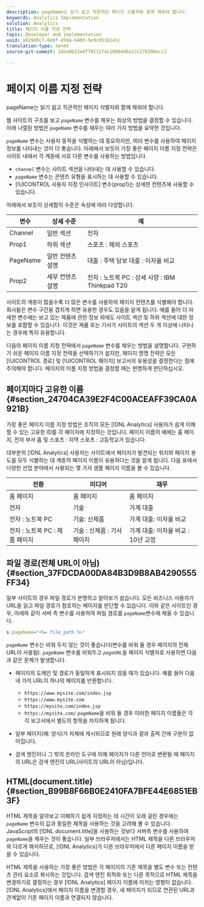 ```yaml
---
description: pageName는 읽기 쉽고 직관적인 페이지 식별자와 함께 채워야 합니다.
keywords: Analytics Implementation
solution: Analytics
title: 페이지 이름 지정 전략
topic: Developer and implementation
uuid: a829d0c7-6ebf-459a-b403-5e9c05161e5c
translation-type: tm+mt
source-git-commit: 16ba0b12e0f70112f4c10804d0a13c278388ecc2

---
```



# 페이지 이름 지정 전략

pageName는 읽기 쉽고 직관적인 페이지 식별자와 함께 채워야 합니다.

웹 사이트의 구조를 보고 *`pageName`* 변수를 채우는 최상의 방법을 결정할 수 있습니다. 아래 나열된 방법은 *`pageName`* 변수를 채우는 여러 가지 방법을 요약한 것입니다.

*`pageName`* 변수는 사용자 동작을 식별하는 데 중요하지만, 여러 변수를 사용하여 페이지 정보를 나타내는 것이 더 좋습니다. 아래에서 보듯이 가장 좋은 페이지 이름 지정 전략은 사이트 내에서 각 계층에 서로 다른 변수를 사용하는 방법입니다.

* *`channel`* 변수는 사이트 섹션을 나타내는 데 사용할 수 있습니다.
* *`pageName`* 변수는 콘텐츠 유형을 표시하는 데 사용할 수 있습니다.
* [!UICONTROL 사용자 지정 인사이트] 변수(prop1)는 상세한 컨텐츠에 사용할 수 있습니다.

아래에서 보듯이 상세함의 수준은 속성에 따라 다양합니다.

| 변수 | 상세 수준 | 예 |
|---|---|---|
| Channel | 일반 섹션 | 전자 |
| Prop1 | 하위 섹션 | 스포츠 : 해외 스포츠 |
| PageName | 일반 컨텐츠 설명 | 대출 : 주택 담보 대출 : 이자율 비교 |
| Prop2 | 세부 컨텐츠 설명 | 전자 : 노트북 PC : 상세 사양 : IBM Thinkpad T20 |

사이트의 계층이 많을수록 더 많은 변수를 사용하여 페이지 컨텐츠를 식별해야 합니다. 회사들은 변수 구간을 겹치게 하면 유용한 경우도 있음을 알게 됩니다. 예를 들어 더 자세한 변수에는 보고 있는 제품에 관한 정보 외에도 사이트 섹션 및 하위 섹션에 대한 정보를 포함할 수 있습니다. 이것은 제품 또는 기사가 사이트의 섹션 두 개 이상에 나타나는 경우에 특히 유용합니다.

다음의 페이지 이름 지정 전략에서  *`pageName`* 변수를 채우는 방법을 설명합니다. 구현하기 쉬운 페이지 이름 지정 전략을 선택하기가 쉽지만, 페이지 명명 전략은 모든 [!UICONTROL 경로] 및 [!UICONTROL 페이지] 보고서의 유용성을 결정한다는 점에 주의해야 합니다. 페이지의 이름 지정 방법을 결정할 때는 현명하게 판단하십시오.

## 페이지마다 고유한 이름 {#section_24704CA39E2F4C00ACEAFF39CA0A921B}

가장 좋은 페이지 이름 지정 방법은 조직의 모든 [!DNL Analytics] 사용자가 쉽게 이해할 수 있는 고유한 ID를 각 페이지에 지정하는 것입니다. 페이지 이름의 예에는 홈 페이지, 전자 부서 홈 및 스포츠 : 지역 스포츠 : 고등학교가 있습니다.

대부분의 [!DNL Analytics] 사용자는 사이트에서 페이지가 발견되는 위치와 페이지 용도를 모두 식별하는 데 계층적 페이지 이름이 유용하다는 것을 알게 됩니다. 다음 표에서 다양한 산업 분야에서 사용되는 몇 가지 샘플 페이지 이름을 볼 수 있습니다.

| 전환 | 미디어 | 재무 |
|---|---|---|
| 홈 페이지 | 홈 페이지 | 홈 페이지 |
| 전자 | 기술 | 가계 대출 |
| 전자 : 노트북 PC | 기술: 신제품 | 가계 대출: 이자율 비교 |
| 전자 : 노트북 PC : 제품 페이지 | 기술 : 신제품 : 기사 페이지 | 가계 대출: 이자율 비교 : 10년 고정 |

## 파일 경로(전체 URL이 아님) {#section_37FDCDA00DA84B3D9B8AB4290555FF34}

일부 사이트의 경우 파일 경로가 분명하고 알아보기 쉽습니다. 모든 비즈니스 사용자가 URL을 읽고 파일 경로가 참조하는 페이지를 판단할 수 있습니다. 이와 같은 사이트인 경우, 아래와 같이 서버 측 변수를 사용하여 파일 경로를 *`pageName`*&#x200B;변수에 채울 수 있습니다.

```js
s.pageName="<%= file_path %>"
```

*`pageName`* 변수는 비워 두지 않는 것이 좋습니다(변수를 비워 둘 경우 페이지의 전체 URL이 사용됨). *`pageName`* 변수를 비워두고 *`pageURL`*&#x200B;을 페이지 식별자로 사용하면 다음과 같은 문제가 발생합니다.

* 페이지의 도메인 및 경로가 동일하게 표시되지 않을 때가 있습니다. 예를 들어 다음 네 가지 URL이 하나의 페이지를 반환합니다.

   * `https://www.mysite.com/index.jsp`
   * `https://www.mysite.com`
   * `https://mysite.com/index.jsp`
   * `https://mysite.com/`
   *`pageName`*&#x200B;을 비워 둘 경우 이러한 페이지 이름들은 각각 보고서에서 별도의 항목을 차지하게 됩니다.

* 일부 페이지(예: 양식)가 자체에 게시되므로 원래 양식과 결과 출력 간에 구분이 없어집니다.
* 검색 엔진이나 그 밖의 온라인 도구에 의해 페이지가 다른 언어로 변환될 때 페이지의 URL은 검색 엔진의 URL(사이트의 URL이 아님)입니다.

## HTML(document.title) {#section_B99B8F66B0E2410FA7BFE44E6851EB3F}

HTML 제목을 알아보고 이해하기 쉽게 지정하는 데 시간이 오래 걸린 경우에는 *`pageName`* 변수의 값과 동일한 제목을 사용하는 것을 고려해 볼 수 있습니다. JavaScript의 [!DNL document.title]을 사용하는 것보다 서버측 변수를 사용하여 *`pageName`*&#x200B;을 채우는 것이 좋습니다. 일부 브라우저에서는 HTML 제목을 다른 브라우저와 다르게 해석하므로, [!DNL Analytics]가 다른 브라우저에서 다른 페이지 이름을 받을 수 있습니다.

HTML 제목을 사용하는 가장 좋은 방법은 각 페이지의 기존 제목을 별도 변수 또는 컨텐츠 관리 요소로 복사하는 것입니다. 검색 엔진 최적화 또는 다른 목적으로 HTML 제목을 변경하기로 결정하는 경우 [!DNL Analytics] 페이지 이름에 미치는 영향이 없습니다. [!DNL Analytics]에서 페이지 이름을 변경할 경우, 새 페이지가 되므로 연관된 URL과 관계없이 기존 페이지 이름과 연결되지 않습니다.
